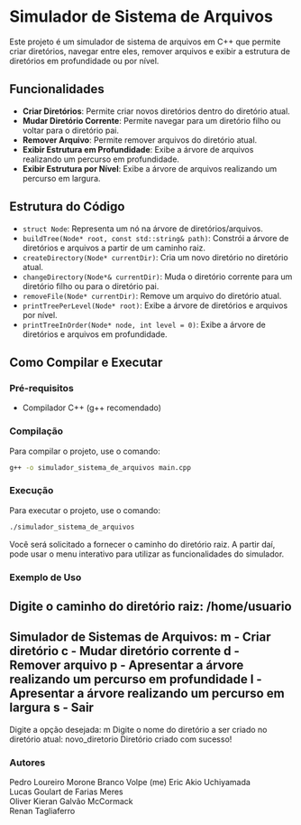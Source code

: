 # Simulador de Sistema de Arquivos

Este projeto é um simulador de sistema de arquivos em C++ que permite criar diretórios, navegar entre eles, remover arquivos e exibir a estrutura de diretórios em profundidade ou por nível.

## Funcionalidades

- **Criar Diretórios**: Permite criar novos diretórios dentro do diretório atual.
- **Mudar Diretório Corrente**: Permite navegar para um diretório filho ou voltar para o diretório pai.
- **Remover Arquivo**: Permite remover arquivos do diretório atual.
- **Exibir Estrutura em Profundidade**: Exibe a árvore de arquivos realizando um percurso em profundidade.
- **Exibir Estrutura por Nível**: Exibe a árvore de arquivos realizando um percurso em largura.

## Estrutura do Código

- `struct Node`: Representa um nó na árvore de diretórios/arquivos.
- `buildTree(Node* root, const std::string& path)`: Constrói a árvore de diretórios e arquivos a partir de um caminho raiz.
- `createDirectory(Node* currentDir)`: Cria um novo diretório no diretório atual.
- `changeDirectory(Node*& currentDir)`: Muda o diretório corrente para um diretório filho ou para o diretório pai.
- `removeFile(Node* currentDir)`: Remove um arquivo do diretório atual.
- `printTreePerLevel(Node* root)`: Exibe a árvore de diretórios e arquivos por nível.
- `printTreeInOrder(Node* node, int level = 0)`: Exibe a árvore de diretórios e arquivos em profundidade.

## Como Compilar e Executar

### Pré-requisitos

- Compilador C++ (g++ recomendado)

### Compilação

Para compilar o projeto, use o comando:

```sh
g++ -o simulador_sistema_de_arquivos main.cpp
```
### Execução 
  
Para executar o projeto, use o comando:

```sh
./simulador_sistema_de_arquivos
```
Você será solicitado a fornecer o caminho do diretório raiz. A partir daí, pode usar o menu interativo para utilizar as funcionalidades do simulador.

### Exemplo de Uso

Digite o caminho do diretório raiz: /home/usuario
--------------------------------------
Simulador de Sistemas de Arquivos:
m - Criar diretório
c - Mudar diretório corrente
d - Remover arquivo
p - Apresentar a árvore realizando um percurso em profundidade
l - Apresentar a árvore realizando um percurso em largura
s - Sair
--------------------------------------
Digite a opção desejada: m
Digite o nome do diretório a ser criado no diretório atual: novo_diretorio
Diretório criado com sucesso!


### Autores
  
Pedro Loureiro Morone Branco Volpe (me)
Eric Akio Uchiyamada               
Lucas Goulart de Farias Meres       
Oliver Kieran Galvão McCormack     
Renan Tagliaferro
          
